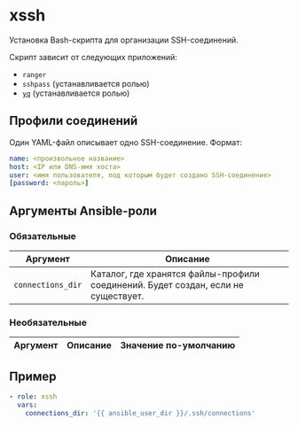 # xssh

Установка Bash-скрипта для организации SSH-соединений.

Скрипт зависит от следующих приложений:

- `ranger`
- `sshpass` (устанавливается ролью)
- [`yq`](https://github.com/kislyuk/yq) (устанавливается ролью)

## Профили соединений

Один YAML-файл описывает одно SSH-соединение. Формат:

```yaml
name: <произвольное название>
host: <IP или DNS-имя хоста>
user: <имя пользователя, под которым будет создано SSH-соединение>
[password: <пароль>]
```

## Аргументы Ansible-роли

### Обязательные

| Аргумент | Описание |
| --- | --- |
| `connections_dir` | Каталог, где хранятся файлы-профили соединений. Будет создан, если не существует. |

### Необязательные

| Аргумент | Описание | Значение по-умолчанию |
| --- | --- | --- |

## Пример

```yaml
- role: xssh
  vars:
    connections_dir: '{{ ansible_user_dir }}/.ssh/connections'
```
